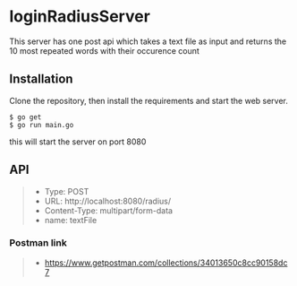 # loginRadiusServer

This server has one post api which takes a text file as input and returns the 10 most repeated words with their occurence count

## Installation

Clone the repository, then install the requirements and start the web server.

    $ go get
    $ go run main.go
this will start the server on port 8080

## API
>* Type: POST <br>
>* URL: http://localhost:8080/radius/ <br>
>* Content-Type: multipart/form-data <br>
>* name: textFile <br>

### Postman link
>* https://www.getpostman.com/collections/34013650c8cc90158dc7



